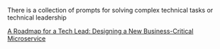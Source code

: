 There is a collection of prompts for solving complex technical tasks or technical leadership

[A Roadmap for a Tech Lead: Designing a New Business-Critical Microservice](./roadmap_a_new_miroservice_architecture.md)
